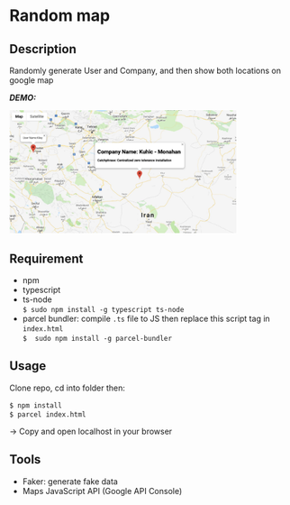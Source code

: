 # Random map

## Description

Randomly generate User and Company, and then show both locations on google map

**_DEMO:_**

<img src="./src/img/190826ts-map.jpg" width="80%">

## Requirement

- npm
- typescript
- ts-node </br>
`$ sudo npm install -g typescript ts-node`
- parcel bundler: compile `.ts` file to JS then replace this script tag in `index.html` </br>
`$  sudo npm install -g parcel-bundler`

## Usage

Clone repo, cd into folder then:

```
$ npm install
$ parcel index.html
```

-> Copy and open localhost in your browser

## Tools

- Faker: generate fake data
- Maps JavaScript API (Google API Console)